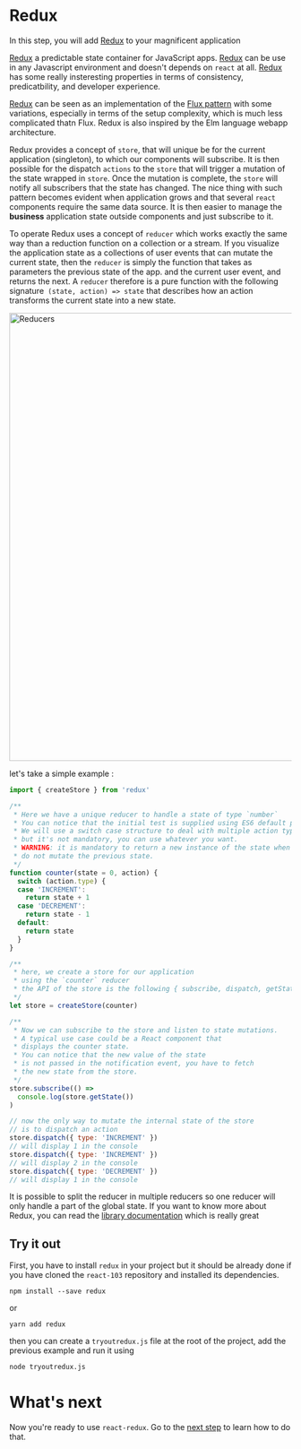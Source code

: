# Redux

In this step, you will add [Redux](http://redux.js.org/index.html) to your magnificent application

[Redux](http://redux.js.org/index.html) a predictable state container for JavaScript apps. [Redux](http://redux.js.org/index.html) can be use in any Javascript environment and doesn't depends on `react` at all. [Redux](http://redux.js.org/index.html) has some really insteresting properties in terms of consistency, predicatbility, and developer experience.

[Redux](http://redux.js.org/index.html) can be seen as an implementation of the [Flux pattern](https://facebook.github.io/flux/docs/overview.html) with some variations, especially in terms of the setup complexity, which is much less complicated thatn Flux. Redux is also inspired by the Elm language webapp architecture.

Redux provides a concept of `store`, that will unique be for the current application (singleton), to which our components will subscribe. It is then possible for the dispatch `actions` to the `store` that will trigger a mutation of the state wrapped in `store`. Once the mutation is complete, the `store` will notify all subscribers that the state has changed. The nice thing with such pattern becomes evident when application grows and that several `react` components require the same data source. It is then easier to manage the **business** application state outside components and just subscribe to it.

To operate Redux uses a concept of `reducer` which works exactly the same way than a reduction function on a collection or a stream. If you visualize the application state as a collections of user events that can mutate the current state, then the `reducer` is simply the function that takes as parameters the previous state of the app. and the current user event, and returns the next. A `reducer` therefore is a pure function with the following signature` (state, action) => state` that describes how an action transforms the current state into a new state.

<img src='https://github.com/react-bootcamp/react-103/raw/master/instructions/img/redux.jpg' width='800' alt='Reducers'>

let's take a simple example :

```javascript
import { createStore } from 'redux'

/**
 * Here we have a unique reducer to handle a state of type `number`
 * You can notice that the initial test is supplied using ES6 default parameter values
 * We will use a switch case structure to deal with multiple action types
 * but it's not mandatory, you can use whatever you want.
 * WARNING: it is mandatory to return a new instance of the state when you mutate it,
 * do not mutate the previous state.
 */
function counter(state = 0, action) {
  switch (action.type) {
  case 'INCREMENT':
    return state + 1
  case 'DECREMENT':
    return state - 1
  default:
    return state
  }
}

/**
 * here, we create a store for our application
 * using the `counter` reducer
 * the API of the store is the following { subscribe, dispatch, getState }.
 */
let store = createStore(counter)

/**
 * Now we can subscribe to the store and listen to state mutations.
 * A typical use case could be a React component that
 * displays the counter state.
 * You can notice that the new value of the state
 * is not passed in the notification event, you have to fetch
 * the new state from the store.
 */
store.subscribe(() =>
  console.log(store.getState())
)

// now the only way to mutate the internal state of the store
// is to dispatch an action
store.dispatch({ type: 'INCREMENT' })
// will display 1 in the console
store.dispatch({ type: 'INCREMENT' })
// will display 2 in the console
store.dispatch({ type: 'DECREMENT' })
// will display 1 in the console
```

It is possible to split the reducer in multiple reducers so one reducer will only handle a part of the global state.
If you want to know more about Redux, you can read the [library documentation](http://redux.js.org/index.html) which is really great

## Try it out

First, you have to install `redux` in your project  but it should be already done if you have cloned the `react-103` repository and installed its dependencies.

```
npm install --save redux
```

or

```
yarn add redux
```

then you can create a `tryoutredux.js` file at the root of the project, add the previous example and run it using

```
node tryoutredux.js
```

# What's next

Now you're ready to use `react-redux`. Go to the [next step](./1-react-redux.md) to learn how to do that.
